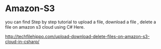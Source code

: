 # Amazon-S3
you can find Step by step tutorial to upload a file, download a file , delete a file on amazon s3 cloud using C# Here. 

http://techfilehippo.com/upload-download-delete-files-on-amazon-s3-cloud-in-csharp/
